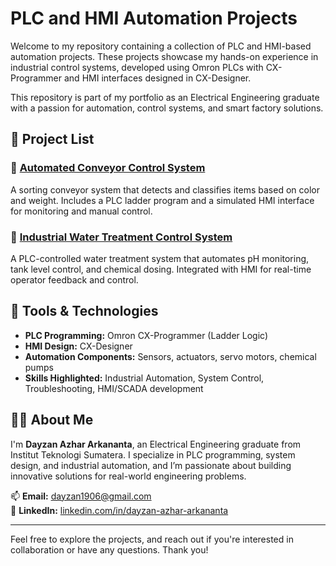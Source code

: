 # PLC and HMI Automation Projects

Welcome to my repository containing a collection of PLC and HMI-based automation projects. These projects showcase my hands-on experience in industrial control systems, developed using Omron PLCs with CX-Programmer and HMI interfaces designed in CX-Designer.

This repository is part of my portfolio as an Electrical Engineering graduate with a passion for automation, control systems, and smart factory solutions.

## 📁 Project List

### 🔹 [Automated Conveyor Control System](./Automated-Conveyor-System)
A sorting conveyor system that detects and classifies items based on color and weight. Includes a PLC ladder program and a simulated HMI interface for monitoring and manual control.

### 🔹 [Industrial Water Treatment Control System](./Water-Treatment-Control-System)
A PLC-controlled water treatment system that automates pH monitoring, tank level control, and chemical dosing. Integrated with HMI for real-time operator feedback and control.

## 🧰 Tools & Technologies
- **PLC Programming:** Omron CX-Programmer (Ladder Logic)
- **HMI Design:** CX-Designer
- **Automation Components:** Sensors, actuators, servo motors, chemical pumps
- **Skills Highlighted:** Industrial Automation, System Control, Troubleshooting, HMI/SCADA development

## 🙋‍♂️ About Me

I'm **Dayzan Azhar Arkananta**, an Electrical Engineering graduate from Institut Teknologi Sumatera. I specialize in PLC programming, system design, and industrial automation, and I’m passionate about building innovative solutions for real-world engineering problems.

📫 **Email:** dayzan1906@gmail.com  
🔗 **LinkedIn:** [linkedin.com/in/dayzan-azhar-arkananta](https://www.linkedin.com/in/dayzan-azhar-arkananta)

---

Feel free to explore the projects, and reach out if you're interested in collaboration or have any questions. Thank you!
